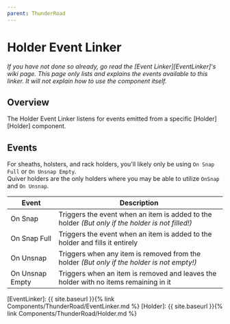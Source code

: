 ```yaml
---
parent: ThunderRoad
---
```

# Holder Event Linker
*If you have not done so already, go read the [Event Linker][EventLinker]'s wiki page. This page only lists and explains the events available to this linker. It will not explain how to use the component itself.*

## Overview
The Holder Event Linker listens for events emitted from a specific [Holder][Holder] component.


## Events
For sheaths, holsters, and rack holders, you'll likely only be using `On Snap Full` or `On Unsnap Empty`.   
Quiver holders are the only holders where you may be able to utilize `OnSnap` and `On Unsnap`.

| Event             | Description
| ---               | ---
| On Snap           | Triggers the event when an item is added to the holder *(But only if the holder is not filled!)*
| On Snap Full      | Triggers the event when an item is added to the holder and fills it entirely
| On Unsnap         | Triggers when any item is removed from the holder *(But only if the holder is not empty!)*
| On Unsnap Empty   | Triggers when an item is removed and leaves the holder with no items remaining in it





[EventLinker]:  {{ site.baseurl }}{% link Components/ThunderRoad/EventLinker.md %}
[Holder]:  {{ site.baseurl }}{% link Components/ThunderRoad/Holder.md %}